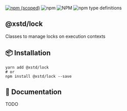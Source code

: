 [![npm (scoped)](https://img.shields.io/npm/v/@xstd/lock.svg)](https://www.npmjs.com/package/@xstd/lock)
![npm](https://img.shields.io/npm/dm/@xstd/lock.svg)
![NPM](https://img.shields.io/npm/l/@xstd/lock.svg)
![npm type definitions](https://img.shields.io/npm/types/@xstd/lock.svg)

## @xstd/lock

Classes to manage locks on execution contexts

## 📦 Installation

```shell
yarn add @xstd/lock
# or
npm install @xstd/lock --save
```

## 📜 Documentation

TODO
